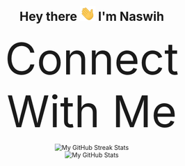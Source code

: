 <h1 align="center"> Hey there <img src="https://raw.githubusercontent.com/ABSphreak/ABSphreak/master/gifs/Hi.gif" width="35px"> I'm Naswih </h1>

<p align="center">
  <a href="https://naswih.netlify.app/" style="font-size: 100px; text-decoration: none">Connect With Me</a>
</p>

<p align="center">
  <img src="http://github-readme-streak-stats.herokuapp.com?user=nxwi&theme=dark&hide_border=true&date_format=j%20M%5B%20Y%5D" alt="My GitHub Streak Stats">
  <br>
  <img src="https://github-readme-stats.vercel.app/api?username=nxwi&theme=dark&show_icons=true&hide_border=true&count_private=true" alt="My GitHub Stats">
</p>
